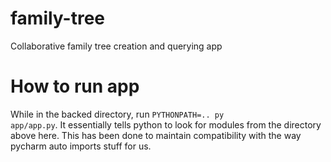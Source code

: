 family-tree
===========

Collaborative family tree creation and querying app


How to run app
================

While in the backed directory, run <code>PYTHONPATH=.. py app/app.py</code>. It essentially tells python to look for
modules from the directory above here. This has been done to maintain compatibility with the way pycharm auto imports
 stuff for us.
